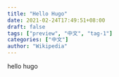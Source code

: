 ```yaml
---
title: "Hello Hugo"
date: 2021-02-24T17:49:51+08:00
draft: false
tags: ["preview", "中文", "tag-1"]
categories: ["中文"]
author: "Wikipedia"
---
```


hello hugo

